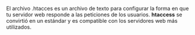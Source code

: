 El archivo .htacces es un archivo de texto para configurar la forma en que tu servidor web responde a las peticiones de los usuarios. **htaccess** se convirtió en un estándar y es compatible con los servidores web más utilizados.
